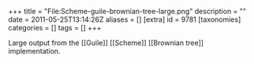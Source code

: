 +++
title = "File:Scheme-guile-brownian-tree-large.png"
description = ""
date = 2011-05-25T13:14:26Z
aliases = []
[extra]
id = 9781
[taxonomies]
categories = []
tags = []
+++

Large output from the [[Guile]] [[Scheme]] [[Brownian tree]] implementation.
